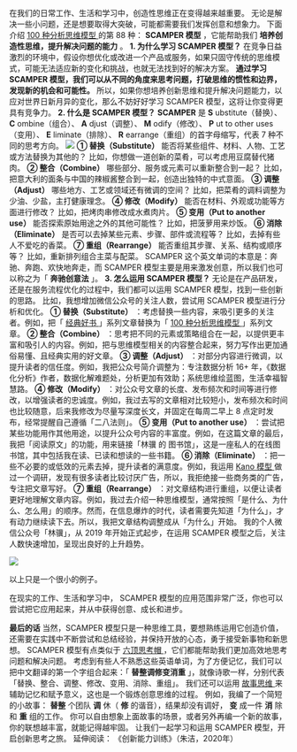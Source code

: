 在我们的日常工作、生活和学习中，创造性思维正在变得越来越重要。
无论是解决一些小问题，还是想要取得大突破，可能都需要我们发挥创意和想象力。  下面介绍  [ 100 种分析思维模型
](https://mp.weixin.qq.com/mp/appmsgalbum?__biz=MzA4ODE2OTIxMw==&action=getalbum&album_id=1701638273011351554#wechat_redirect)
的第 88 种： **SCAMPER 模型** ，它能帮助我们 **培养创造性思维，提升解决问题的能力** 。  **1\. 为什么学习 SCAMPER
模型？** 在竞争日益激烈的环境中，假设你想优化或改进一个产品或服务，如果只固守传统的思维模式，可能无法适应新的变化和挑战，也就无法找到好的解决方案。
**通过学习 SCAMPER 模型，我们可以从不同的角度来思考问题，打破思维的惯性和边界，发现新的机会和可能性。**
所以，如果你想培养创新思维和提升解决问题能力，以应对世界日新月异的变化，那么不妨好好学习 SCAMPER 模型，这将让你变得更具有竞争力。  **2\.
什么是 SCAMPER 模型？** **SCAMPER** 是 **S** ubstitute（替换）、 **C** ombine（组合）、 **A**
djust（调整）、 **M** odify（修改）、 **P** ut to other uses（变用）、 **E** liminate（排除）、
**R** earrange（重组）的首字母缩写，代表 7 种不同的思考方向。
![](https://mmbiz.qpic.cn/mmbiz_png/giaycic3UNwo13lJU5hPN6N8LiaBm03ibafT2mlnd4MX8ViaHsib7SnebLKZibMOLa6NPhl4giaWMDZ4KoVzYBaREJz0Tg/640?wx_fmt=png)
**① 替换（Substitute）** 能否将某些组件、材料、人物、工艺或方法替换为其他的？  比如，你想做一道创新的菜肴，可以考虑用豆腐替代猪肉。
**② 整合（Combine）** 哪些部分、服务或元素可以重新整合到一起？  比如，把意大利的面条与中国的辣椒酱整合到一起，创造出独特的中式意面。
**③ 调整（Adjust）** 哪些地方、工艺或领域还有微调的空间？  比如，把菜肴的调料调整为少油、少盐，主打健康理念。  **④
修改（Modify）** 能否在材料、外观或功能等方面进行修改？  比如，把烤肉串修改成水煮肉片。  **⑤ 变用（Put to another
use）** 能否探索原始用途之外的其他可能性？  比如，把菠萝用来炒饭。  **⑥ 消除（Eliminate）**
是否可以去掉某些元素、步骤、部件或流程等？  比如，去掉有些人不爱吃的香菜。  **⑦ 重组（Rearrange）** 能否重组其步骤、关系、结构或顺序等？
比如，重新排列组合主菜与配菜。  SCAMPER 这个英文单词的本意是：奔驰、奔跑、欢快地奔走，而 SCAMPER
模型主要是用来激发创意，所以我们也可以称之为「 **奔驰创意法** 」。  **3\. 怎么运用 SCAMPER 模型？**
无论是在产品研发，还是在服务流程优化的过程中，我们都可以运用 SCAMPER 模型，找到一些创新的思路。  比如，我想增加微信公众号的关注人数，尝试用
SCAMPER 模型进行分析和优化。  **① 替换（Substitute）** ：考虑替换一些内容，来吸引更多的关注者。例如，把「  [ 经典好书
](https://mp.weixin.qq.com/mp/appmsgalbum?__biz=MzA4ODE2OTIxMw==&action=getalbum&album_id=1362933100166332417&scene=126&sessionid=1068920805&uin=&key=&devicetype=Windows+11+x64&version=6309091b&lang=zh_CN&ascene=0)
」系列文章替换为「  [ 100 种分析思维模型
](https://mp.weixin.qq.com/mp/appmsgalbum?__biz=MzA4ODE2OTIxMw==&action=getalbum&album_id=1701638273011351554&scene=126&sessionid=1068920805&uin=&key=&devicetype=Windows+11+x64&version=6309091b&lang=zh_CN&ascene=0)
」系列文章。  **② 整合（Combine）**
：思考把不同的元素或策略组合在一起，以提供更丰富和吸引人的内容。例如，把与思维模型相关的内容整合起来，努力写作出更加通俗易懂、且经典实用的好文章。  **③
调整（Adjust）** ：对部分内容进行微调，以提升读者的信任度。例如，我把公众号简介调整为：专注数据分析 16+
年，《数据化分析》作者，数据化解难题处，分析更加有效助；系统思维绘蓝图，生活幸福智慧路。  **④ 修改（Modify）**
：对公众号文章的长度、发布频次和时间等进行修改，以增强读者的忠诚度。例如，我过去写的文章相对比较短小，发布频次和时间也比较随意，后来我修改为尽量写深度长文，并固定在每周二早上
8 点定时发布，经常提醒自己遵循「二八法则」。  **⑤ 变用（Put to another use）**
：尝试把某些功能用作其他用途，以提升公众号内容的丰富度。例如，在这篇文章的最后，我把「阅读原文」的功能，用来链接「林骥  的
图书馆」，这是一座私人的在线图书馆，其中包括我在读、已读和想读的一些书籍。  **⑥ 消除（Eliminate）**
：把一些不必要的或低效的元素去掉，提升读者的满意度。例如，我运用  [ Kano 模型
](https://mp.weixin.qq.com/s?__biz=MzA4ODE2OTIxMw==&mid=2653478304&idx=1&sn=45e14663d032ae66f270feb3ba05efc8&scene=21#wechat_redirect)
做过一个调研，发现有很多读者比较讨厌广告，所以，我拒绝接一些商务类的广告，专注把文章写好。  **⑦ 重组（Rearrange）**
：对文章结构进行重组，以便让读者更好地理解文章内容。例如，我过去介绍一种思维模型，通常按照「是什么、为什么、怎么用」的顺序。然而，在信息爆炸的时代，读者需要先知道「为什么」，才有动力继续读下去。所以，我把文章结构调整成从「为什么」开始。
我的个人微信公众号「林骥」，从 2019 年开始正式起步，在运用 SCAMPER 模型之后，关注人数快速增加，呈现出良好的上升趋势。

![](https://mmbiz.qpic.cn/mmbiz_png/giaycic3UNwo13lJU5hPN6N8LiaBm03ibafTYdUib9GGOKDfpHCYGuW5lHyghuAzD3XvsRGCQRQzC5l0cjdhnftDISg/640?wx_fmt=png)

以上只是一个很小的例子。

在现实的工作、生活和学习中， SCAMPER 模型的应用范围非常广泛，你也可以尝试把它应用起来，并从中获得创意、成长和进步。

**最后的话** 当然，SCAMPER
模型只是一种思维工具，要想熟练运用它创造价值，还需要在实践中不断尝试和总结经验，并保持开放的心态，勇于接受新事物和新思想。  SCAMPER 模型有点类似于
[ 六顶思考帽
](https://mp.weixin.qq.com/s?__biz=MzA4ODE2OTIxMw==&mid=2653481335&idx=1&sn=349ec38498e24336fd446a6d543c7b9e&scene=21#wechat_redirect)
，它们都能帮助我们更加高效地思考问题和解决问题。  考虑到有些人不熟悉这些英语单词，为了方便记忆，我们可以把中文翻译的第一个字组合起来：「
**替整调修变消重** 」，就像诗歌一样，分别代表「替换、整合、调整、修改、变用、消除、重组」。  我们还可以运用  [ 故事思维
](https://mp.weixin.qq.com/s?__biz=MzA4ODE2OTIxMw==&mid=2653481850&idx=1&sn=fc4653c8a6b298a34a8d2f3b142860e5&scene=21#wechat_redirect)
来辅助记忆和赋予意义，这也是一个锻炼创意思维的过程。  例如，我编了一个简短的小故事： **替整** 个团队 **调** 休（ **修**
的谐音），结果却没有调好， **变** 成一件 **消** 除和 **重** 组的工作。
你可以自由想象上面故事的场景，或者另外再编一个新的故事，你的联想越丰富，就能记得越牢固。  让我们一起学习和运用 SCAMPER 模型，开启创新思考之旅。
延伸阅读：  《创新能力训练》（朱洁，2020年）